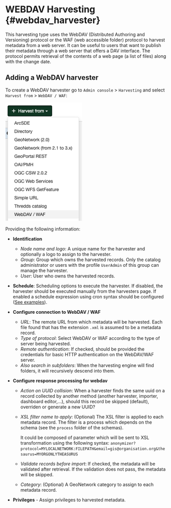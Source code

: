 # WEBDAV Harvesting {#webdav_harvester}

This harvesting type uses the WebDAV (Distributed Authoring and Versioning) protocol or the WAF (web accessible folder) protocol to harvest metadata from a web server. It can be useful to users that want to publish their metadata through a web server that offers a DAV interface. The protocol permits retrieval of the contents of a web page (a list of files) along with the change date.

## Adding a WebDAV harvester

To create a WebDAV harvester go to `Admin console` > `Harvesting` and select `Harvest from` > `WebDAV / WAF`:

![](img/add-webdav-harvester.png)

Providing the following information:

-   **Identification**
    -   *Node name and logo*: A unique name for the harvester and optionally a logo to assign to the harvester. 
    -   *Group*: Group which owns the harvested records. Only the catalog administrator or users with the profile `UserAdmin` of this group can manage the harvester.
    -   *User*: User who owns the harvested records.

-   **Schedule**: Scheduling options to execute the harvester. If disabled, the harvester should be executed manually from the harvesters page. If enabled a schedule expression using cron syntax should be configured ([See examples](https://www.quartz-scheduler.org/documentation/quartz-2.1.7/tutorials/crontrigger)). 

-   **Configure connection to WebDAV / WAF**
    -   *URL*: The remote URL from which metadata will be harvested. Each file found that has the extension `.xml` is assumed to be a metadata record.
    -   *Type of protocol*: Select WebDAV or WAF according to the type of server being harvested.
    -   *Remote authentication*: If checked, should be provided the credentials for basic HTTP authentication on the WebDAV/WAF server.
    -   *Also search in subfolders*: When the harvesting engine will find folders, it will recursively descend into them.

-   **Configure response processing for webdav**
    -   *Action on UUID collision*: When a harvester finds the same uuid on a record collected by another method (another harvester, importer, dashboard editor,...), should this record be skipped (default), overriden or generate a new UUID?
    -   *XSL filter name to apply*: (Optional) The XSL filter is applied to each metadata record.  The filter is a process which depends on the schema (see the `process` folder of the schemas). 
    
        It could be composed of parameter which will be sent to XSL transformation using the following syntax: `anonymizer?protocol=MYLOCALNETWORK:FILEPATH&email=gis@organisation.org&thesaurus=MYORGONLYTHEASURUS`
    
    -   *Validate records before import*: If checked, the metadata will be validated after retrieval. If the validation does not pass, the metadata will be skipped.
    -   *Category*: (Optional) A GeoNetwork category to assign to each metadata record.
    
-   **Privileges** - Assign privileges to harvested metadata.
